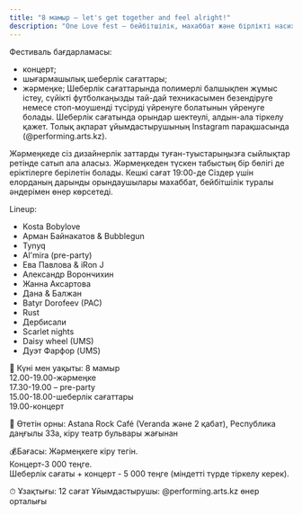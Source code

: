 ```yaml
---
title: "8 мамыр – let's get together and feel alright!"
description: "One Love fest – бейбітшілік, махаббат және бірлікті насихаттайтын қайырымдылық фестивалі. Жиналған қаржы Қазақстандағы Украинаның ресми гуманитарлық қолдау штабы @help_ukraine_kz арқылы гуманитарлық көмек сатып алынады"
---
```


Фестиваль бағдарламасы:
- концерт;
- шығармашылық шеберлік сағаттары;
- жәрмеңке;
Шеберлік сағаттарында полимерлі балшықпен жұмыс істеу, сүйікті футболкаңызды тай-дай техникасымен безендіруге немесе стоп-моушенді түсіруді үйренуге болатынын үйренуге болады. Шеберлік сағатында орындар шектеулі, алдын-ала тіркелу қажет. Толық ақпарат ұйымдастырушының Instagram парақшасында (@performing.arts.kz).

Жәрмеңкеде сіз дизайнерлік заттарды туған-туыстарыңызға сыйлықтар ретінде сатып ала аласыз. Жәрмеңкеден түскен табыстың бір бөлігі де еріктілерге берілетін болады.
Кешкі сағат 19:00-де Сіздер үшін елорданың дарынды орындаушылары махаббат, бейбітшілік туралы әндерімен өнер көрсетеді.

Lineup:
* Kosta Bobylove
* Арман Байнакатов & Bubblegun
* Tynyq 
* Al'mira (pre-party)
* Ева Павлова & iRon J
* Александр Ворончихин
* Жанна Аксартова
* Дана & Балжан
* Batyr Dorofeev (PAC)
* Rust
* Дербисали
* Scarlet nights 
* Daisy wheel (UMS)
* Дуэт Фарфор (UMS)

📆 Күні мен уақыты:
8 мамыр  
12.00-19.00-жәрмеңке   
17.30-19.00 – pre-party   
15.00-18.00-шеберлік сағаттары  
19.00-концерт  

📍 Өтетін орны: Astana Rock Café (Veranda және 2 қабат), Республика даңғылы 33а, кіру театр бульвары жағынан

💰Бағасы:
Жәрмеңкеге кіру тегін.  
Концерт-3 000 теңге.  
Шеберлік сағаты + концерт - 5 000 теңге (міндетті түрде тіркелу керек).  

⏱ Ұзақтығы: 12 сағат
Ұйымдастырушы: @performing.arts.kz өнер орталығы




